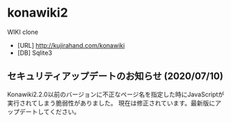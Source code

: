 konawiki2
=========

WIKI clone 

- [URL] http://kujirahand.com/konawiki
- [DB]  Sqlite3 


## セキュリティアップデートのお知らせ (2020/07/10)

Konawiki2.2.0以前のバージョンに不正なページ名を指定した時にJavaScriptが実行されてしまう脆弱性がありました。
現在は修正されています。最新版にアップデートしてください。

